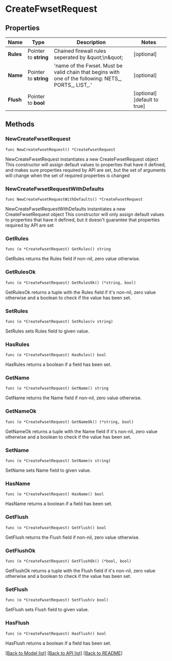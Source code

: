 # CreateFwsetRequest

## Properties

Name | Type | Description | Notes
------------ | ------------- | ------------- | -------------
**Rules** | Pointer to **string** | Chained firewall rules seperated by \&quot;\\n\&quot; | [optional] 
**Name** | Pointer to **string** | &#39;name of the Fwset. Must be valid chain that begins with one of the following: NETS_, PORTS_, LIST_.&#39;   | [optional] 
**Flush** | Pointer to **bool** |  | [optional] [default to true]

## Methods

### NewCreateFwsetRequest

`func NewCreateFwsetRequest() *CreateFwsetRequest`

NewCreateFwsetRequest instantiates a new CreateFwsetRequest object
This constructor will assign default values to properties that have it defined,
and makes sure properties required by API are set, but the set of arguments
will change when the set of required properties is changed

### NewCreateFwsetRequestWithDefaults

`func NewCreateFwsetRequestWithDefaults() *CreateFwsetRequest`

NewCreateFwsetRequestWithDefaults instantiates a new CreateFwsetRequest object
This constructor will only assign default values to properties that have it defined,
but it doesn't guarantee that properties required by API are set

### GetRules

`func (o *CreateFwsetRequest) GetRules() string`

GetRules returns the Rules field if non-nil, zero value otherwise.

### GetRulesOk

`func (o *CreateFwsetRequest) GetRulesOk() (*string, bool)`

GetRulesOk returns a tuple with the Rules field if it's non-nil, zero value otherwise
and a boolean to check if the value has been set.

### SetRules

`func (o *CreateFwsetRequest) SetRules(v string)`

SetRules sets Rules field to given value.

### HasRules

`func (o *CreateFwsetRequest) HasRules() bool`

HasRules returns a boolean if a field has been set.

### GetName

`func (o *CreateFwsetRequest) GetName() string`

GetName returns the Name field if non-nil, zero value otherwise.

### GetNameOk

`func (o *CreateFwsetRequest) GetNameOk() (*string, bool)`

GetNameOk returns a tuple with the Name field if it's non-nil, zero value otherwise
and a boolean to check if the value has been set.

### SetName

`func (o *CreateFwsetRequest) SetName(v string)`

SetName sets Name field to given value.

### HasName

`func (o *CreateFwsetRequest) HasName() bool`

HasName returns a boolean if a field has been set.

### GetFlush

`func (o *CreateFwsetRequest) GetFlush() bool`

GetFlush returns the Flush field if non-nil, zero value otherwise.

### GetFlushOk

`func (o *CreateFwsetRequest) GetFlushOk() (*bool, bool)`

GetFlushOk returns a tuple with the Flush field if it's non-nil, zero value otherwise
and a boolean to check if the value has been set.

### SetFlush

`func (o *CreateFwsetRequest) SetFlush(v bool)`

SetFlush sets Flush field to given value.

### HasFlush

`func (o *CreateFwsetRequest) HasFlush() bool`

HasFlush returns a boolean if a field has been set.


[[Back to Model list]](../README.md#documentation-for-models) [[Back to API list]](../README.md#documentation-for-api-endpoints) [[Back to README]](../README.md)


